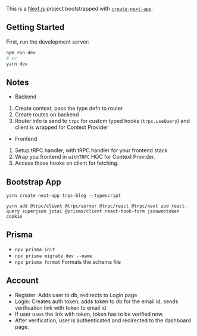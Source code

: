This is a [Next.js](https://nextjs.org/) project bootstrapped with [`create-next-app`](https://github.com/vercel/next.js/tree/canary/packages/create-next-app).

## Getting Started

First, run the development server:

```bash
npm run dev
# or
yarn dev
```

## Notes

- Backend

1. Create context, pass the type defn to router
2. Create routes on backend
3. Router info is send to `trpc` for custom typed hooks (`trpc.useQuery`) and client is wrapped for Context Provider

- Frontend

1. Setup tRPC handler, with tRPC handler for your frontend stack
2. Wrap you frontend in `withTRPC` HOC for Context Provider.
3. Access those hooks on client for fetching. 

<!--  -->

## Bootstrap App
`yarn create next-app trpc-blog --typescript`

`yarn add @trpc/client @trpc/server @trpc/react @trpc/next zod react-query superjson jotai @prisma/client react-hook-form jsonwebtoken cookie`
## Prisma

- `npx prisma init`
- `npx prisma migrate dev --name`
- `npx prisma format` Formats the schema file

## Account

- Register: Adds user to db, redirects to Login page
- Login: Creates auth token, adds token to db for the email id, sends verification link with token to email id
- If user uses the link with token, token has to be verified now.
- After verification, user is authenticated and redirected to the dashboard page.